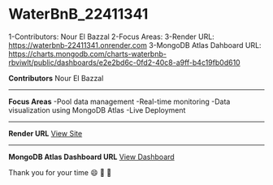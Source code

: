 # WaterBnB_22411341

1-Contributors: Nour El Bazzal
2-Focus Areas:
3-Render URL: https://waterbnb-22411341.onrender.com
3-MongoDB Atlas Dahboard URL: https://charts.mongodb.com/charts-waterbnb-rbviwlt/public/dashboards/e2e2bd6c-0fd2-40c8-a9ff-b4c19fb0d610

**Contributors**
Nour El Bazzal

---

**Focus Areas**
-Pool data management
-Real-time monitoring
-Data visualization using MongoDB Atlas
-Live Deployment

---

**Render URL**
[View Site](https://waterbnb-22411341.onrender.com)

---

**MongoDB Atlas Dashboard URL**
[View Dashboard](https://charts.mongodb.com/charts-waterbnb-rbviwlt/public/dashboards/e2e2bd6c-0fd2-40c8-a9ff-b4c19fb0d610)

Thank you for your time :smile: :rocket: :100:
